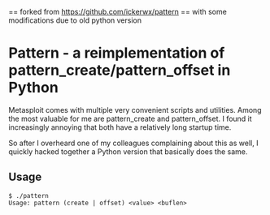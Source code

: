 
== forked from https://github.com/ickerwx/pattern ==
with some modifications due to old python version

# Pattern - a reimplementation of pattern\_create/pattern\_offset in Python
Metasploit comes with multiple very convenient scripts and utilities. Among
the most valuable for me are pattern_create and pattern_offset. I found it
increasingly annoying that both have a relatively long startup time.

So after I overheard one of my colleagues complaining about this as well,
I quickly hacked together a Python version that basically does the same.
## Usage
```
$ ./pattern
Usage: pattern (create | offset) <value> <buflen>
